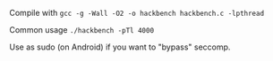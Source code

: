 Compile with `gcc -g -Wall -O2 -o hackbench hackbench.c -lpthread`

Common usage `./hackbench -pTl 4000`

Use as sudo (on Android) if you want to "bypass" seccomp.
